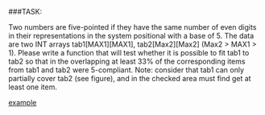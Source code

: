 ###TASK:

Two numbers are five-pointed if they have the same number
of even digits in their representations in the system
positional with a base of 5. The data are two INT arrays
tab1[MAX1][MAX1], tab2[Max2][Max2] (Max2 > MAX1 > 1).
Please write a function that will test whether it is
possible to fit tab1 to tab2 so that in the overlapping
at least 33% of the corresponding items from tab1 and tab2
were 5-compliant. Note: consider that tab1 can only 
partially cover tab2 (see figure), and in the checked area 
must find get at least one item.


[example](assets/example.jpg)